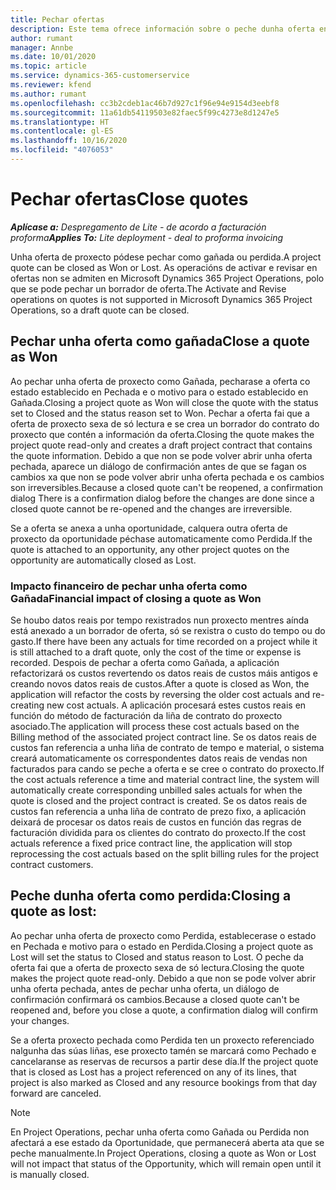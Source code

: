 ```yaml
---
title: Pechar ofertas
description: Este tema ofrece información sobre o peche dunha oferta en Project Operations.
author: rumant
manager: Annbe
ms.date: 10/01/2020
ms.topic: article
ms.service: dynamics-365-customerservice
ms.reviewer: kfend
ms.author: rumant
ms.openlocfilehash: cc3b2cdeb1ac46b7d927c1f96e94e9154d3eebf8
ms.sourcegitcommit: 11a61db54119503e82faec5f99c4273e8d1247e5
ms.translationtype: HT
ms.contentlocale: gl-ES
ms.lasthandoff: 10/16/2020
ms.locfileid: "4076053"
---
```

# <a name="close-quotes"></a><span data-ttu-id="a113b-103">Pechar ofertas</span><span class="sxs-lookup"><span data-stu-id="a113b-103">Close quotes</span></span> 

<span data-ttu-id="a113b-104">_**Aplícase a:** Despregamento de Lite - de acordo a facturación proforma_</span><span class="sxs-lookup"><span data-stu-id="a113b-104">_**Applies To:** Lite deployment - deal to proforma invoicing_</span></span>

<span data-ttu-id="a113b-105">Unha oferta de proxecto pódese pechar como gañada ou perdida.</span><span class="sxs-lookup"><span data-stu-id="a113b-105">A project quote can be closed as Won or Lost.</span></span> <span data-ttu-id="a113b-106">As operacións de activar e revisar en ofertas non se admiten en Microsoft Dynamics 365 Project Operations, polo que se pode pechar un borrador de oferta.</span><span class="sxs-lookup"><span data-stu-id="a113b-106">The Activate and Revise operations on quotes is not supported in Microsoft Dynamics 365 Project Operations, so a draft quote can be closed.</span></span>

## <a name="close-a-quote-as-won"></a><span data-ttu-id="a113b-107">Pechar unha oferta como gañada</span><span class="sxs-lookup"><span data-stu-id="a113b-107">Close a quote as Won</span></span>

<span data-ttu-id="a113b-108">Ao pechar unha oferta de proxecto como Gañada, pecharase a oferta co estado establecido en Pechada e o motivo para o estado establecido en Gañada.</span><span class="sxs-lookup"><span data-stu-id="a113b-108">Closing a project quote as Won will close the quote with the status set to Closed and the status reason set to Won.</span></span> <span data-ttu-id="a113b-109">Pechar a oferta fai que a oferta de proxecto sexa de só lectura e se crea un borrador do contrato do proxecto que contén a información da oferta.</span><span class="sxs-lookup"><span data-stu-id="a113b-109">Closing the quote makes the project quote read-only and creates a draft project contract that contains the quote information.</span></span> <span data-ttu-id="a113b-110">Debido a que non se pode volver abrir unha oferta pechada, aparece un diálogo de confirmación antes de que se fagan os cambios xa que non se pode volver abrir unha oferta pechada e os cambios son irreversibles.</span><span class="sxs-lookup"><span data-stu-id="a113b-110">Because a closed quote can't be reopened, a confirmation dialog There is a confirmation dialog before the changes are done since a closed quote cannot be re-opened and the changes are irreversible.</span></span>

<span data-ttu-id="a113b-111">Se a oferta se anexa a unha oportunidade, calquera outra oferta de proxecto da oportunidade péchase automaticamente como Perdida.</span><span class="sxs-lookup"><span data-stu-id="a113b-111">If the quote is attached to an opportunity, any other project quotes on the opportunity are automatically closed as Lost.</span></span>

### <a name="financial-impact-of-closing-a-quote-as-won"></a><span data-ttu-id="a113b-112">Impacto financeiro de pechar unha oferta como Gañada</span><span class="sxs-lookup"><span data-stu-id="a113b-112">Financial impact of closing a quote as Won</span></span>

<span data-ttu-id="a113b-113">Se houbo datos reais por tempo rexistrados nun proxecto mentres aínda está anexado a un borrador de oferta, só se rexistra o custo do tempo ou do gasto.</span><span class="sxs-lookup"><span data-stu-id="a113b-113">If there have been any actuals for time recorded on a project while it is still attached to a draft quote, only the cost of the time or expense is recorded.</span></span> <span data-ttu-id="a113b-114">Despois de pechar a oferta como Gañada, a aplicación refactorizará os custos revertendo os datos reais de custos máis antigos e creando novos datos reais de custos.</span><span class="sxs-lookup"><span data-stu-id="a113b-114">After a quote is closed as Won, the application will refactor the costs by reversing the older cost actuals and re-creating new cost actuals.</span></span> <span data-ttu-id="a113b-115">A aplicación procesará estes custos reais en función do método de facturación da liña de contrato do proxecto asociado.</span><span class="sxs-lookup"><span data-stu-id="a113b-115">The application will process these cost actuals based on the Billing method of the associated project contract line.</span></span> <span data-ttu-id="a113b-116">Se os datos reais de custos fan referencia a unha liña de contrato de tempo e material, o sistema creará automaticamente os correspondentes datos reais de vendas non facturados para cando se peche a oferta e se cree o contrato do proxecto.</span><span class="sxs-lookup"><span data-stu-id="a113b-116">If the cost actuals reference a time and material contract line, the system will automatically create corresponding unbilled sales actuals for when the quote is closed and the project contract is created.</span></span> <span data-ttu-id="a113b-117">Se os datos reais de custos fan referencia a unha liña de contrato de prezo fixo, a aplicación deixará de procesar os datos reais de custos en función das regras de facturación dividida para os clientes do contrato do proxecto.</span><span class="sxs-lookup"><span data-stu-id="a113b-117">If the cost actuals reference a fixed price contract line, the application will stop reprocessing the cost actuals based on the split billing rules for the project contract customers.</span></span>

## <a name="closing-a-quote-as-lost"></a><span data-ttu-id="a113b-118">Peche dunha oferta como perdida:</span><span class="sxs-lookup"><span data-stu-id="a113b-118">Closing a quote as lost:</span></span>

<span data-ttu-id="a113b-119">Ao pechar unha oferta de proxecto como Perdida, establecerase o estado en Pechada e motivo para o estado en Perdida.</span><span class="sxs-lookup"><span data-stu-id="a113b-119">Closing a project quote as Lost will set the status to Closed and status reason to Lost.</span></span> <span data-ttu-id="a113b-120">O peche da oferta fai que a oferta de proxecto sexa de só lectura.</span><span class="sxs-lookup"><span data-stu-id="a113b-120">Closing the quote makes the project quote read-only.</span></span> <span data-ttu-id="a113b-121">Debido a que non se pode volver abrir unha oferta pechada, antes de pechar unha oferta, un diálogo de confirmación confirmará os cambios.</span><span class="sxs-lookup"><span data-stu-id="a113b-121">Because a closed quote can't be reopened and, before you close a quote, a confirmation dialog will confirm your changes.</span></span>

<span data-ttu-id="a113b-122">Se a oferta proxecto pechada como Perdida ten un proxecto referenciado nalgunha das súas liñas, ese proxecto tamén se marcará como Pechado e cancelaranse as reservas de recursos a partir dese día.</span><span class="sxs-lookup"><span data-stu-id="a113b-122">If the project quote that is closed as Lost has a project referenced on any of its lines, that project is also marked as Closed and any resource bookings from that day forward are canceled.</span></span>

> [!NOTE]
> <span data-ttu-id="a113b-123">En Project Operations, pechar unha oferta como Gañada ou Perdida non afectará a ese estado da Oportunidade, que permanecerá aberta ata que se peche manualmente.</span><span class="sxs-lookup"><span data-stu-id="a113b-123">In Project Operations, closing a quote as Won or Lost will not impact that status of the Opportunity, which will remain open until it is manually closed.</span></span>
